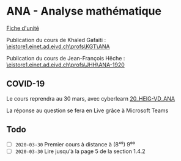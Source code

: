 # ANA - Analyse mathématique

[Fiche d'unité](Fiche_unite_ANA_2019.pdf)

Publication du cours de Khaled Gafaiti : [\\eistore1.einet.ad.eivd.ch\profs\KGT\ANA](\\eistore1.einet.ad.eivd.ch\profs\KGT\ANA)

Publication du cours de Jean-François Hêche : [\\eistore1.einet.ad.eivd.ch\profs\JHH\ANA-1920](\\eistore1.einet.ad.eivd.ch\profs\JHH\ANA-1920)

## COVID-19

Le cours reprendra au 30 mars, avec cyberlearn [20_HEIG-VD_ANA](https://cyberlearn.hes-so.ch/course/view.php?id=15340)

La réponse au question se fera en Live grâce à Microsoft Teams

## Todo

- [ ] `2020-03-30` Premier cours à distance à (8⁴⁵) 9⁰⁰
- [ ] `2020-03-30` Lire jusqu'à la page 5 de la section 1.4.2